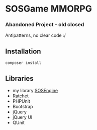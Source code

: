 # SOSGame MMORPG
### Abandoned Project - old closed
Antipatterns, no clear code :/

## Installation
```
composer install
```

## Libraries
- my library [SOSEngine](https://github.com/stanfortonski/SOSEngine) 
- Ratchet
- PHPUnit
- Bootstrap
- jQuery
- jQuery UI
- QUnit
